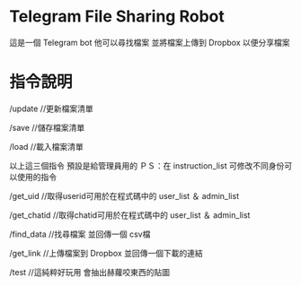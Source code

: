 # Telegram File Sharing Robot
這是一個 Telegram bot 他可以尋找檔案 並將檔案上傳到 Dropbox 以便分享檔案

# 指令說明
/update //更新檔案清單

/save //儲存檔案清單

/load //載入檔案清單

以上這三個指令 預設是給管理員用的  ＰＳ：在 instruction_list 可修改不同身份可以使用的指令

/get_uid //取得userid可用於在程式碼中的 user_list ＆ admin_list

/get_chatid //取得chatid可用於在程式碼中的 user_list ＆ admin_list

/find_data //找尋檔案 並回傳一個 csv檔

/get_link //上傳檔案到 Dropbox 並回傳一個下載的連結

/test //這純粹好玩用 會抽出赫蘿咬東西的貼圖
